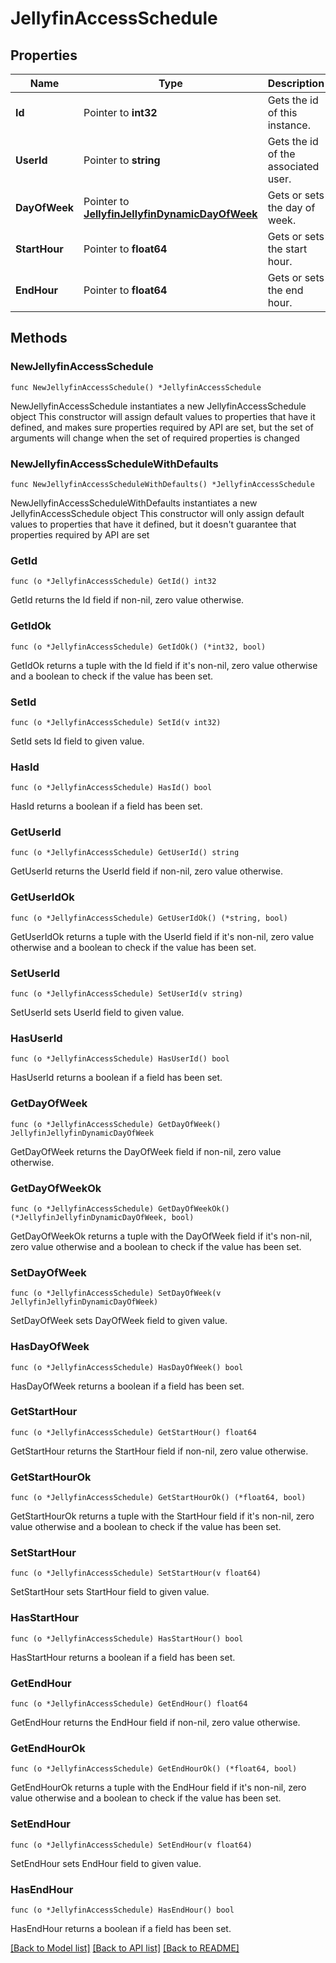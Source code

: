 # JellyfinAccessSchedule

## Properties

Name | Type | Description | Notes
------------ | ------------- | ------------- | -------------
**Id** | Pointer to **int32** | Gets the id of this instance. | [optional] [readonly] 
**UserId** | Pointer to **string** | Gets the id of the associated user. | [optional] 
**DayOfWeek** | Pointer to [**JellyfinJellyfinDynamicDayOfWeek**](JellyfinDynamicDayOfWeek.md) | Gets or sets the day of week. | [optional] 
**StartHour** | Pointer to **float64** | Gets or sets the start hour. | [optional] 
**EndHour** | Pointer to **float64** | Gets or sets the end hour. | [optional] 

## Methods

### NewJellyfinAccessSchedule

`func NewJellyfinAccessSchedule() *JellyfinAccessSchedule`

NewJellyfinAccessSchedule instantiates a new JellyfinAccessSchedule object
This constructor will assign default values to properties that have it defined,
and makes sure properties required by API are set, but the set of arguments
will change when the set of required properties is changed

### NewJellyfinAccessScheduleWithDefaults

`func NewJellyfinAccessScheduleWithDefaults() *JellyfinAccessSchedule`

NewJellyfinAccessScheduleWithDefaults instantiates a new JellyfinAccessSchedule object
This constructor will only assign default values to properties that have it defined,
but it doesn't guarantee that properties required by API are set

### GetId

`func (o *JellyfinAccessSchedule) GetId() int32`

GetId returns the Id field if non-nil, zero value otherwise.

### GetIdOk

`func (o *JellyfinAccessSchedule) GetIdOk() (*int32, bool)`

GetIdOk returns a tuple with the Id field if it's non-nil, zero value otherwise
and a boolean to check if the value has been set.

### SetId

`func (o *JellyfinAccessSchedule) SetId(v int32)`

SetId sets Id field to given value.

### HasId

`func (o *JellyfinAccessSchedule) HasId() bool`

HasId returns a boolean if a field has been set.

### GetUserId

`func (o *JellyfinAccessSchedule) GetUserId() string`

GetUserId returns the UserId field if non-nil, zero value otherwise.

### GetUserIdOk

`func (o *JellyfinAccessSchedule) GetUserIdOk() (*string, bool)`

GetUserIdOk returns a tuple with the UserId field if it's non-nil, zero value otherwise
and a boolean to check if the value has been set.

### SetUserId

`func (o *JellyfinAccessSchedule) SetUserId(v string)`

SetUserId sets UserId field to given value.

### HasUserId

`func (o *JellyfinAccessSchedule) HasUserId() bool`

HasUserId returns a boolean if a field has been set.

### GetDayOfWeek

`func (o *JellyfinAccessSchedule) GetDayOfWeek() JellyfinJellyfinDynamicDayOfWeek`

GetDayOfWeek returns the DayOfWeek field if non-nil, zero value otherwise.

### GetDayOfWeekOk

`func (o *JellyfinAccessSchedule) GetDayOfWeekOk() (*JellyfinJellyfinDynamicDayOfWeek, bool)`

GetDayOfWeekOk returns a tuple with the DayOfWeek field if it's non-nil, zero value otherwise
and a boolean to check if the value has been set.

### SetDayOfWeek

`func (o *JellyfinAccessSchedule) SetDayOfWeek(v JellyfinJellyfinDynamicDayOfWeek)`

SetDayOfWeek sets DayOfWeek field to given value.

### HasDayOfWeek

`func (o *JellyfinAccessSchedule) HasDayOfWeek() bool`

HasDayOfWeek returns a boolean if a field has been set.

### GetStartHour

`func (o *JellyfinAccessSchedule) GetStartHour() float64`

GetStartHour returns the StartHour field if non-nil, zero value otherwise.

### GetStartHourOk

`func (o *JellyfinAccessSchedule) GetStartHourOk() (*float64, bool)`

GetStartHourOk returns a tuple with the StartHour field if it's non-nil, zero value otherwise
and a boolean to check if the value has been set.

### SetStartHour

`func (o *JellyfinAccessSchedule) SetStartHour(v float64)`

SetStartHour sets StartHour field to given value.

### HasStartHour

`func (o *JellyfinAccessSchedule) HasStartHour() bool`

HasStartHour returns a boolean if a field has been set.

### GetEndHour

`func (o *JellyfinAccessSchedule) GetEndHour() float64`

GetEndHour returns the EndHour field if non-nil, zero value otherwise.

### GetEndHourOk

`func (o *JellyfinAccessSchedule) GetEndHourOk() (*float64, bool)`

GetEndHourOk returns a tuple with the EndHour field if it's non-nil, zero value otherwise
and a boolean to check if the value has been set.

### SetEndHour

`func (o *JellyfinAccessSchedule) SetEndHour(v float64)`

SetEndHour sets EndHour field to given value.

### HasEndHour

`func (o *JellyfinAccessSchedule) HasEndHour() bool`

HasEndHour returns a boolean if a field has been set.


[[Back to Model list]](../README.md#documentation-for-models) [[Back to API list]](../README.md#documentation-for-api-endpoints) [[Back to README]](../README.md)


